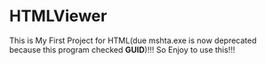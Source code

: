 # HTMLViewer
This is My First Project for HTML(due mshta.exe is now deprecated because this program checked **GUID**)!!! So Enjoy to use this!!!
